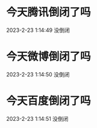 # 今天腾讯倒闭了吗

2023-2-23 1:14:49 没倒闭

# 今天微博倒闭了吗

2023-2-23 1:14:50 没倒闭

# 今天百度倒闭了吗

2023-2-23 1:14:51 没倒闭

